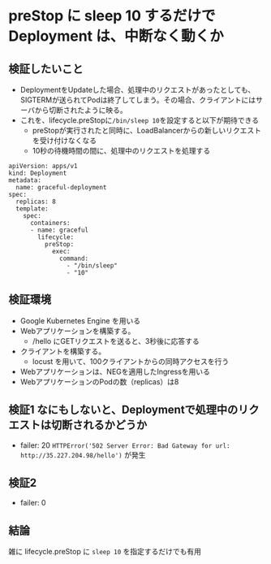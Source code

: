 # preStop に sleep 10 するだけで Deployment は、中断なく動くか

## 検証したいこと

- DeploymentをUpdateした場合、処理中のリクエストがあったとしても、SIGTERMが送られてPodは終了してしまう。その場合、クライアントにはサーバから切断されたように映る。
- これを、lifecycle.preStopに`/bin/sleep 10`を設定すると以下が期待できる
  - preStopが実行されたと同時に、LoadBalancerからの新しいリクエストを受け付けなくなる
  - 10秒の待機時間の間に、処理中のリクエストを処理する

```
apiVersion: apps/v1
kind: Deployment
metadata:
  name: graceful-deployment
spec:
  replicas: 8
  template:
    spec:
      containers:
      - name: graceful
        lifecycle:
          preStop:
            exec:
              command:
                - "/bin/sleep"
                - "10"
```

## 検証環境

- Google Kubernetes Engine を用いる
- Webアプリケーションを構築する。
  - /hello にGETリクエストを送ると、3秒後に応答する
- クライアントを構築する。
  - locust を用いて、100クライアントからの同時アクセスを行う
- Webアプリケーションは、NEGを適用したIngressを用いる
- WebアプリケーションのPodの数（replicas）は8

## 検証1 なにもしないと、Deploymentで処理中のリクエストは切断されるかどうか

- failer: 20 `HTTPError('502 Server Error: Bad Gateway for url: http://35.227.204.98/hello')` が発生

## 検証2

- failer: 0

## 結論

雑に lifecycle.preStop に `sleep 10` を指定するだけでも有用
